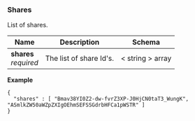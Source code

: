 
<a name="shares"></a>
### Shares
List of shares.


|Name|Description|Schema|
|---|---|---|
|**shares**  <br>*required*|The list of share Id's.|< string > array|

**Example**
```
{
  "shares" : [ "Bmav38YI0Z2-dw-fvrZ3XP-J0HjCN0taT3_WungK", "ASmlkZW50aWZpZXIgOEhmSEFSSGdrbHFCa1pWSTR" ]
}
```



